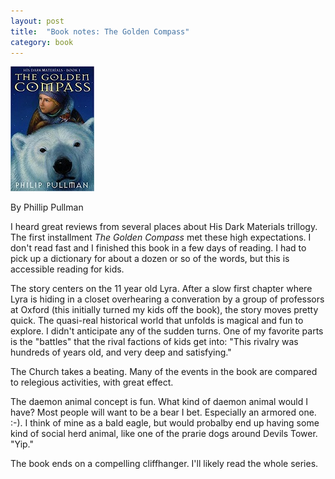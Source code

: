 ```yaml
---
layout: post
title:  "Book notes: The Golden Compass"
category: book
---
```


![Book cover](/assets/the-golden-compass.jpg)

By Phillip Pullman

I heard great reviews from several places about His Dark Materials trillogy. The first installment _The Golden Compass_ met these high expectations. I don't read fast and I finished this book in a few days of reading. I had to pick up a dictionary for about a dozen or so of the words, but this is accessible reading for kids.

The story centers on the 11 year old Lyra. After a slow first chapter where Lyra is hiding in a closet overhearing a converation by a group of professors at Oxford (this initially turned my kids off the book), the story moves pretty quick. The quasi-real historical world that unfolds is magical and fun to explore. I didn't anticipate any of the sudden turns. One of my favorite parts is the "battles" that the rival factions of kids get into: "This rivalry was hundreds of years old, and very deep and satisfying."

The Church takes a beating. Many of the events in the book are compared to relegious activities, with great effect.

The daemon animal concept is fun. What kind of daemon animal would I have? Most people will want to be a bear I bet. Especially an armored one. :-). I think of mine as a bald eagle, but would probalby end up having some kind of social herd animal, like one of the prarie dogs around Devils Tower. "Yip."

The book ends on a compelling cliffhanger. I'll likely read the whole series.

